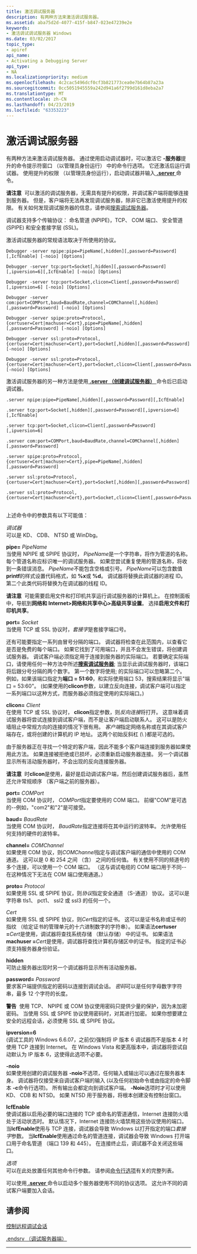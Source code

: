 ```yaml
---
title: 激活调试服务器
description: 有两种方法来激活调试服务器。
ms.assetid: aba75d2d-4077-415f-b847-023e47239e2e
keywords:
- 激活调试调试服务器 Windows
ms.date: 03/02/2017
topic_type:
- apiref
api_name:
- Activating a Debugging Server
api_type:
- NA
ms.localizationpriority: medium
ms.openlocfilehash: 4c2cac5496dcf0cf3b821773cea0e7b64b87a23a
ms.sourcegitcommit: 0cc5051945559a242d941a6f2799d161d8eba2a7
ms.translationtype: MT
ms.contentlocale: zh-CN
ms.lasthandoff: 04/23/2019
ms.locfileid: "63353223"
---
```

# <a name="activating-a-debugging-server"></a>激活调试服务器


有两种方法来激活调试服务器。 通过使用启动调试器时，可以激活它 **-服务器**提升的命令提示符窗口 （以管理员身份运行） 中的命令行选项。 它还激活后运行调试器。 使用提升的权限 （以管理员身份运行），启动调试器并输入[ **.server** ](-server--create-debugging-server-.md)命令。

**请注意**  可以激活的调试服务器，无需具有提升的权限，并调试客户端将能够连接到服务器。 但是，客户端将无法再发现调试服务器，除非它已激活使用提升的权限。 有关如何发现调试服务器的信息，请参阅[搜索调试服务器](searching-for-debugging-servers.md)。

 

调试器支持多个传输协议： 命名管道 (NPIPE)，TCP、 COM 端口、 安全管道 (SPIPE) 和安全套接字层 (SSL)。

激活调试服务器的常规语法取决于所使用的协议。

```console
Debugger -server npipe:pipe=PipeName[,hidden][,password=Password][,IcfEnable] [-noio] [Options]

Debugger -server tcp:port=Socket[,hidden][,password=Password][,ipversion=6][,IcfEnable] [-noio] [Options]

Debugger -server tcp:port=Socket,clicon=Client[,password=Password][,ipversion=6] [-noio] [Options]

Debugger -server com:port=COMPort,baud=BaudRate,channel=COMChannel[,hidden][,password=Password] [-noio] [Options]

Debugger -server spipe:proto=Protocol,{certuser=Cert|machuser=Cert},pipe=PipeName[,hidden][,password=Password] [-noio] [Options]

Debugger -server ssl:proto=Protocol,{certuser=Cert|machuser=Cert},port=Socket[,hidden][,password=Password] [-noio] [Options]

Debugger -server ssl:proto=Protocol,{certuser=Cert|machuser=Cert},port=Socket,clicon=Client[,password=Password] [-noio] [Options]
```

激活调试服务器的另一种方法是使用[ **.server （创建调试服务器）** ](-server--create-debugging-server-.md)命令后已启动调试器。

```dbgcmd
.server npipe:pipe=PipeName[,hidden][,password=Password][,IcfEnable] 

.server tcp:port=Socket[,hidden][,password=Password][,ipversion=6][,IcfEnable] 

.server tcp:port=Socket,clicon=Client[,password=Password][,ipversion=6] 

.server com:port=COMPort,baud=BaudRate,channel=COMChannel[,hidden][,password=Password] 

.server spipe:proto=Protocol,{certuser=Cert|machuser=Cert},pipe=PipeName[,hidden][,password=Password] 

.server ssl:proto=Protocol,{certuser=Cert|machuser=Cert},port=Socket[,hidden][,password=Password] 

.server ssl:proto=Protocol,{certuser=Cert|machuser=Cert},port=Socket,clicon=Client[,password=Password] 
```

## <span id="ddk_activating_a_debugging_server_dbg"></span><span id="DDK_ACTIVATING_A_DEBUGGING_SERVER_DBG"></span>


上述命令中的参数具有以下可能值：

<span id="________Debugger"></span><span id="________debugger"></span><span id="________DEBUGGER"></span> *调试器*  
可以是 KD、 CDB、 NTSD 或 WinDbg。

<span id="________pipe_________PipeName"></span><span id="________pipe_________pipename"></span><span id="________PIPE_________PIPENAME"></span> **pipe=** *PipeName*  
当使用 NPIPE 或 SPIPE 协议时， *PipeName*是一个字符串，将作为管道的名称。 每个管道名称应标识唯一的调试服务器。 如果您尝试重复使用的管道名称，将收到一条错误消息。 *PipeName*不能包含空格或引号。 *PipeName*可以包含数值**printf**的样式设置代码格式，如 **%x**或 **%d**。 调试器将替换此调试器的进程 ID。 第二个此类代码将替换为在调试器的线程 ID。

**请注意**  可能需要启用文件和打印机共享运行调试服务器的计算机上。 在控制面板中，导航到**网络和 Internet&gt;网络和共享中心&gt;高级共享设置**。 选择**启用文件和打印机共享**。

 

<span id="________port_________Socket"></span><span id="________port_________socket"></span><span id="________PORT_________SOCKET"></span> **port=** *Socket*  
当使用 TCP 或 SSL 协议时，*套接字*是套接字端口号。

还有可能要指定一系列由冒号分隔的端口。 调试器将检查在此范围内，以查看它是否是免费的每个端口。 如果它找到了可用端口，并且不会发生错误，将创建调试服务器。 调试客户端必须指定用于连接到服务器的实际端口。 若要确定实际端口，请使用任何一种方法中所述[**搜索调试服务器**](searching-for-debugging-servers.md); 当显示此调试服务器时，该端口将后跟分号分隔的两个数字。 第一个数字将使用; 的实际端口可以忽略第二个。 例如，如果该端口指定为**端口 = 51:60**，和实际使用端口 53，搜索结果将显示"端口 = 53:60"。 (如果使用的**clicon**参数，以建立反向连接，调试客户端可以指定一系列端口以这种方式，而服务器必须指定使用的实际端口。)

<span id="________clicon_________Client"></span><span id="________clicon_________client"></span><span id="________CLICON_________CLIENT"></span> **clicon=** *Client*  
在使用 TCP 或 SSL 协议时， **clicon**指定参数，则*反向连接*将打开。 这意味着调试服务器将尝试连接到调试客户端，而不是让客户端启动联系人。 这可以是防火墙阻止中常规方向的连接的情况下很有用。 *客户端*指定网络名称或在其调试客户端存在，或将创建的计算机的 IP 地址。 这两个初始反斜杠 (\\ \)都是可选的。

由于服务器正在寻找一个特定的客户端，因此不能多个客户端连接到服务器如果使用此方法。 如果连接被拒绝或已损坏，必须重新启动服务器连接。 另一个调试器显示所有活动服务器时，不会出现的反向连接服务器。

**请注意**  时**clicon**是使用，最好是启动调试客户端，然后创建调试服务器后，虽然还允许常规顺序 （客户端之前的服务器）。

 

<span id="port_________COMPort"></span><span id="port_________comport"></span><span id="PORT_________COMPORT"></span>**port=** *COMPort*  
当使用 COM 协议时， *COMPort*指定要使用的 COM 端口。 前缀"COM"是可选的--例如，"com2"和"2"是可接受。

<span id="baud_________BaudRate"></span><span id="baud_________baudrate"></span><span id="BAUD_________BAUDRATE"></span>**baud=** *BaudRate*  
当使用 COM 协议时， *BaudRate*指定连接将在其中运行的波特率。 允许使用任何支持的硬件的波特率。

<span id="channel_________COMChannel"></span><span id="channel_________comchannel"></span><span id="CHANNEL_________COMCHANNEL"></span>**channel=** *COMChannel*  
如果使用 COM 协议，则*COMChannel*指定与调试客户端的通信中使用的 COM 通道。 这可以是 0 和 254 之间 （含） 之间的任何值。 有关使用不同的频道号的多个连接，可以使用一个 COM 端口。 （这与调试电缆的 COM 端口用于不同--在这种情况下无法在 COM 端口使用通道。）

<span id="________proto_________Protocol"></span><span id="________proto_________protocol"></span><span id="________PROTO_________PROTOCOL"></span> **proto=** *Protocol*  
如果使用 SSL 或 SPIPE 协议，则*协议*指定安全通道 （S-通道） 协议。 这可以是字符串 tls1、 pct1、 ssl2 或 ssl3 的任何一个。

<span id="Cert"></span><span id="cert"></span><span id="CERT"></span>*Cert*  
如果使用 SSL 或 SPIPE 协议，则*Cert*指定的证书。 这可以是证书名称或证书的指纹 （给定证书的管理单元的十六进制数字的字符串）。 如果语法**certuser =**<em>Cert</em>是使用，调试器将查找系统存储 （默认存储） 中的证书。 如果语法**machuser =**<em>Cert</em>是使用，调试器将查找计算机存储区中的证书。 指定的证书必须支持服务器身份验证。

<span id="________hidden"></span><span id="________HIDDEN"></span> **hidden**  
可防止服务器出现时另一个调试器将显示所有活动服务器。

<span id="________password_________Password"></span><span id="________password_________password"></span><span id="________PASSWORD_________PASSWORD"></span> **password=** *Password*  
要求客户端提供指定的密码以连接到调试会话。 *密码*可以是任何字母数字字符串，最多 12 个字符的长度。

**警告**  使用 TCP、 NPIPE 或 COM 协议使用密码只提供少量的保护，因为未加密密码。 当使用 SSL 或 SPIPE 协议使用密码时，对其进行加密。 如果你想要建立安全的远程会话，必须使用 SSL 或 SPIPE 协议。

 

<span id="________ipversion_6"></span><span id="________IPVERSION_6"></span> **ipversion=6**  
(调试工具的 Windows 6.6.07，之前仅)强制将 IP 版本 6 调试器而不是版本 4 时使用 TCP 连接到 Internet。 在 Windows Vista 和更高版本中，调试器将尝试自动默认为 IP 版本 6，这使得此选项不必要。

<span id="-noio"></span><span id="-NOIO"></span>**-noio**  
如果使用创建的调试服务器 **-noio**不选项，任何输入或输出可以通过在服务器本身。 调试器将仅接受来自调试客户端的输入 (以及任何初始命令或由指定的命令脚本 **-c**命令行选项)。 所有输出会都定向到调试客户端。 **-Noio**选项时才可以使用 KD、 CDB 和 NTSD。 如果 NTSD 用于服务器，将根本创建没有控制台窗口。

<span id="________IcfEnable"></span><span id="________icfenable"></span><span id="________ICFENABLE"></span> **IcfEnable**  
使调试器以启用必要的端口连接的 TCP 或命名的管道通信，Internet 连接防火墙处于活动状态时。 默认情况下，Internet 连接防火墙禁用这些协议使用的端口。 当**IcfEnable**使用与 TCP 连接，调试器会导致 Windows 以打开指定的端口*套接字*参数。 当**IcfEnable**使用通过命名的管道连接，调试器会导致 Windows 打开端口用于命名管道 （端口 139 和 445）。 在连接终止后，调试器不会关闭这些端口。

<span id="Options_______"></span><span id="options_______"></span><span id="OPTIONS_______"></span>*选项*   
可以在此处放置任何其他命令行参数。 请参阅[命令行选项](command-line-options.md)有关的完整列表。

可以使用[ **.server** ](-server--create-debugging-server-.md)命令以启动多个服务器使用不同的协议选项。 这允许不同的调试客户端要加入会话。


## <a name="see-also"></a>请参阅

[控制远程调试会话](controlling-a-remote-debugging-session.md)

[.endsrv （调试服务器端）](-endsrv--end-debugging-server-.md)
 

------





